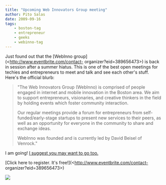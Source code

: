 ```yaml
---
title: "Upcoming Web Innovators Group meeting"
author: Pito Salas
date: 2009-09-16
tags:
    - boston-tag
    - entrepreneur
    - geeks
    - webinno-tag
---
```




Just found out that the [WebInno group](<http://www.eventbrite.com/contact-
organizer?eid=389656473>) is back in session after a summer hiatus. This is
one of the best open meetings for techies and entrepreneurs to meet and talk
and see each other's stuff. Here's the official blurb:

> "The Web Innovators Group (WebInno) is comprised of people engaged in
> internet and mobile innovation in the Boston area. We aim to support
> entrepreneurs, visionaries, and creative thinkers in the field by holding
> events which foster community interaction.
>
> Our regular meetings provide a forum for entrepreneurs from self-
> funded/early-stage startups to present new services to their peers, as well
> as an opportunity for everyone in the community to share and exchange ideas.
>
> WebInno was founded and is currently led by David Beisel of Venrock."

I am going! [I suggest you may want to go
too.](<http://www.eventbrite.com/contact-organizer?eid=389656473>)

[Click here to register. It's free!](<http://www.eventbrite.com/contact-
organizer?eid=389656473>)

![](https://i0.wp.com/img.zemanta.com/pixy.gif?w=584)


